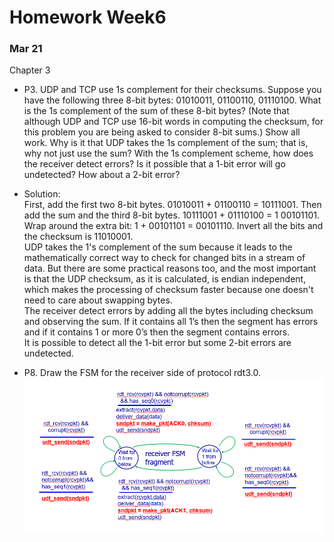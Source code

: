 # Homework Week6  
### Mar 21  

Chapter 3  
- P3. UDP and TCP use 1s complement for their checksums. Suppose you have the following three 8-bit bytes: 01010011, 01100110, 01110100. What is the 1s complement of the sum of these 8-bit bytes? (Note that although UDP and TCP use 16-bit words in computing the checksum, for this problem you are being asked to consider 8-bit sums.) Show all work. Why is it that UDP takes the 1s complement of the sum; that is, why not just use the sum? With the 1s complement scheme, how does the receiver detect errors? Is it possible that a 1-bit error will go undetected? How about a 2-bit error?  

- Solution:  
First, add the first two 8-bit bytes. 01010011 + 01100110 = 10111001. Then add the sum and the third 8-bit bytes. 10111001 + 01110100 = 1 00101101. Wrap around the extra bit: 1 + 00101101 = 00101110. Invert all the bits and the checksum is 11010001.   
UDP takes the 1's complement of the sum because  it leads to the mathematically correct way to check for changed bits in a stream of data. But there are some practical reasons too, and the most important is that the UDP checksum, as it is calculated, is endian independent, which makes the processing of checksum faster because one doesn't need to care about swapping bytes.  
The receiver detect errors by adding all the bytes including checksum and observing the sum. If it contains all 1’s then the segment has errors and if it contains 1 or more 0’s then the segment contains errors.  
It is possible to detect all the 1-bit error but some 2-bit errors are undetected.



- P8. Draw the FSM for the receiver side of protocol rdt3.0.  
![avatar](./2020302111054_陈卓颖.png)
